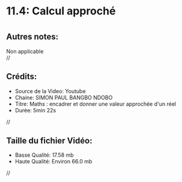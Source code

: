 
11.4: Calcul approché
=====================

# 

## Autres notes:


Non applicable  
//
## **Crédits:**

- Source de la Video: Youtube
- Chaine: SIMON PAUL BANGBO NDOBO
- Titre: Maths : encadrer et donner une valeur approchée d'un réel
- Durée: 5min 22s
  
//
## Taille du fichier Vidéo:

- Basse Qualité: 17.58 mb
- Haute Qualité: Environ 66.0 mb
  
//